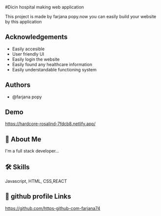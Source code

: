 
#Dicin hospital making web application

This project is made by farjana popy.now you can easily build   your website by this application


## Acknowledgements

 - Easily accesible
 - User friendly UI
 - Easily login the website
 - Easily found any healthcare information
 - Easily understandable functioning system
 

  
## Authors

- @farjana popy

  
## Demo

https://hardcore-rosalind-7fdcb8.netlify.app/
  
## 🚀 About Me
I'm a full stack developer...

  
## 🛠 Skills
Javascript, HTML, CSS,REACT

  
## 🔗 github profile Links
https://github.com/https-github-com-farjana74

  